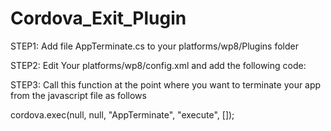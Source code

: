 Cordova_Exit_Plugin
===================
STEP1:
Add file AppTerminate.cs to your platforms/wp8/Plugins folder

STEP2:
Edit Your platforms/wp8/config.xml and add the following code:

  <feature name="AppTerminate">
      <param name="wp-package" value="AppTerminate" />
  </feature>
  
STEP3:
Call this function at the point where you want to terminate your app from the javascript file as follows

cordova.exec(null, null, "AppTerminate", "execute", []);
